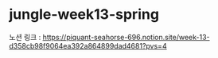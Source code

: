 # jungle-week13-spring
노션 링크 : https://piquant-seahorse-696.notion.site/week-13-d358cb98f9064ea392a864899dad4681?pvs=4
